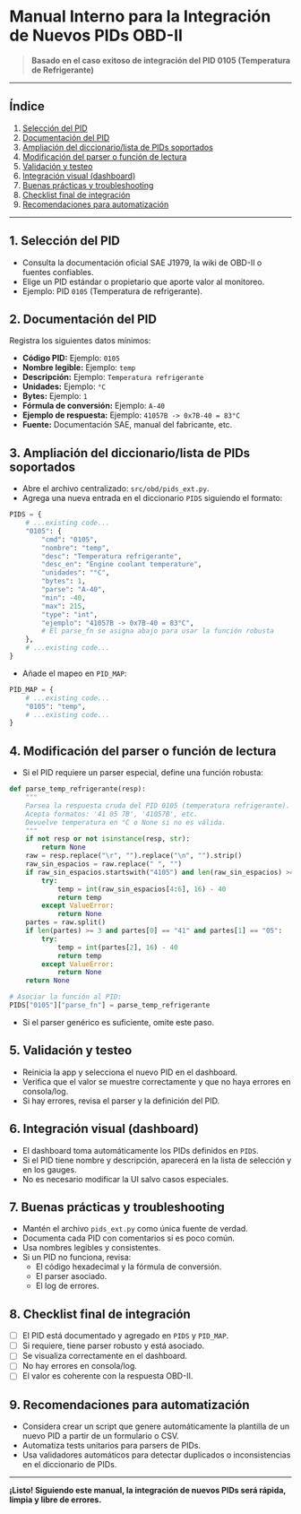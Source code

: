 # Manual Interno para la Integración de Nuevos PIDs OBD-II

> **Basado en el caso exitoso de integración del PID 0105 (Temperatura de Refrigerante)**

---

## Índice
1. [Selección del PID](#selección-del-pid)
2. [Documentación del PID](#documentación-del-pid)
3. [Ampliación del diccionario/lista de PIDs soportados](#ampliación-del-diccionariolista-de-pids-soportados)
4. [Modificación del parser o función de lectura](#modificación-del-parser-o-función-de-lectura)
5. [Validación y testeo](#validación-y-testeo)
6. [Integración visual (dashboard)](#integración-visual-dashboard)
7. [Buenas prácticas y troubleshooting](#buenas-prácticas-y-troubleshooting)
8. [Checklist final de integración](#checklist-final-de-integración)
9. [Recomendaciones para automatización](#recomendaciones-para-automatización)

---

## 1. Selección del PID
- Consulta la documentación oficial SAE J1979, la wiki de OBD-II o fuentes confiables.
- Elige un PID estándar o propietario que aporte valor al monitoreo.
- Ejemplo: PID `0105` (Temperatura de refrigerante).

## 2. Documentación del PID
Registra los siguientes datos mínimos:
- **Código PID:** Ejemplo: `0105`
- **Nombre legible:** Ejemplo: `temp`
- **Descripción:** Ejemplo: `Temperatura refrigerante`
- **Unidades:** Ejemplo: `°C`
- **Bytes:** Ejemplo: `1`
- **Fórmula de conversión:** Ejemplo: `A-40`
- **Ejemplo de respuesta:** Ejemplo: `41057B -> 0x7B-40 = 83°C`
- **Fuente:** Documentación SAE, manual del fabricante, etc.

## 3. Ampliación del diccionario/lista de PIDs soportados
- Abre el archivo centralizado: `src/obd/pids_ext.py`.
- Agrega una nueva entrada en el diccionario `PIDS` siguiendo el formato:

```python
PIDS = {
    # ...existing code...
    "0105": {
        "cmd": "0105",
        "nombre": "temp",
        "desc": "Temperatura refrigerante",
        "desc_en": "Engine coolant temperature",
        "unidades": "°C",
        "bytes": 1,
        "parse": "A-40",
        "min": -40,
        "max": 215,
        "type": "int",
        "ejemplo": "41057B -> 0x7B-40 = 83°C",
        # El parse_fn se asigna abajo para usar la función robusta
    },
    # ...existing code...
}
```
- Añade el mapeo en `PID_MAP`:
```python
PID_MAP = {
    # ...existing code...
    "0105": "temp",
    # ...existing code...
}
```

## 4. Modificación del parser o función de lectura
- Si el PID requiere un parser especial, define una función robusta:

```python
def parse_temp_refrigerante(resp):
    """
    Parsea la respuesta cruda del PID 0105 (temperatura refrigerante).
    Acepta formatos: '41 05 7B', '41057B', etc.
    Devuelve temperatura en °C o None si no es válida.
    """
    if not resp or not isinstance(resp, str):
        return None
    raw = resp.replace("\r", "").replace("\n", "").strip()
    raw_sin_espacios = raw.replace(" ", "")
    if raw_sin_espacios.startswith("4105") and len(raw_sin_espacios) >= 6:
        try:
            temp = int(raw_sin_espacios[4:6], 16) - 40
            return temp
        except ValueError:
            return None
    partes = raw.split()
    if len(partes) >= 3 and partes[0] == "41" and partes[1] == "05":
        try:
            temp = int(partes[2], 16) - 40
            return temp
        except ValueError:
            return None
    return None

# Asociar la función al PID:
PIDS["0105"]["parse_fn"] = parse_temp_refrigerante
```

- Si el parser genérico es suficiente, omite este paso.

## 5. Validación y testeo
- Reinicia la app y selecciona el nuevo PID en el dashboard.
- Verifica que el valor se muestre correctamente y que no haya errores en consola/log.
- Si hay errores, revisa el parser y la definición del PID.

## 6. Integración visual (dashboard)
- El dashboard toma automáticamente los PIDs definidos en `PIDS`.
- Si el PID tiene nombre y descripción, aparecerá en la lista de selección y en los gauges.
- No es necesario modificar la UI salvo casos especiales.

## 7. Buenas prácticas y troubleshooting
- Mantén el archivo `pids_ext.py` como única fuente de verdad.
- Documenta cada PID con comentarios si es poco común.
- Usa nombres legibles y consistentes.
- Si un PID no funciona, revisa:
  - El código hexadecimal y la fórmula de conversión.
  - El parser asociado.
  - El log de errores.

## 8. Checklist final de integración
- [ ] El PID está documentado y agregado en `PIDS` y `PID_MAP`.
- [ ] Si requiere, tiene parser robusto y está asociado.
- [ ] Se visualiza correctamente en el dashboard.
- [ ] No hay errores en consola/log.
- [ ] El valor es coherente con la respuesta OBD-II.

## 9. Recomendaciones para automatización
- Considera crear un script que genere automáticamente la plantilla de un nuevo PID a partir de un formulario o CSV.
- Automatiza tests unitarios para parsers de PIDs.
- Usa validadores automáticos para detectar duplicados o inconsistencias en el diccionario de PIDs.

---

**¡Listo! Siguiendo este manual, la integración de nuevos PIDs será rápida, limpia y libre de errores.**
